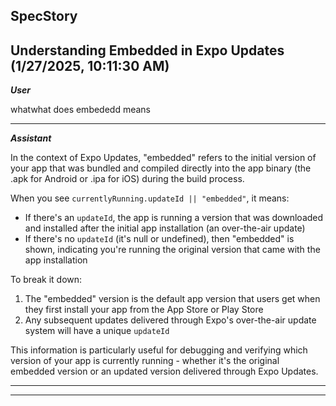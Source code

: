 ## SpecStory

## Understanding Embedded in Expo Updates (1/27/2025, 10:11:30 AM)

_**User**_

whatwhat does embededd means

---

_**Assistant**_

In the context of Expo Updates, "embedded" refers to the initial version of your app that was bundled and compiled directly into the app binary (the .apk for Android or .ipa for iOS) during the build process.

When you see `currentlyRunning.updateId || "embedded"`, it means:
- If there's an `updateId`, the app is running a version that was downloaded and installed after the initial app installation (an over-the-air update)
- If there's no `updateId` (it's null or undefined), then "embedded" is shown, indicating you're running the original version that came with the app installation

To break it down:
1. The "embedded" version is the default app version that users get when they first install your app from the App Store or Play Store
2. Any subsequent updates delivered through Expo's over-the-air update system will have a unique `updateId`

This information is particularly useful for debugging and verifying which version of your app is currently running - whether it's the original embedded version or an updated version delivered through Expo Updates.

---



---

